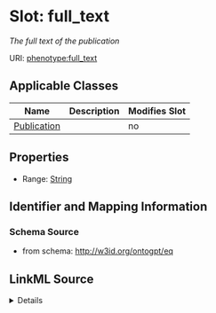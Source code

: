 

# Slot: full_text


_The full text of the publication_



URI: [phenotype:full_text](http://w3id.org/ontogpt/phenotype/full_text)



<!-- no inheritance hierarchy -->





## Applicable Classes

| Name | Description | Modifies Slot |
| --- | --- | --- |
| [Publication](Publication.md) |  |  no  |







## Properties

* Range: [String](String.md)





## Identifier and Mapping Information







### Schema Source


* from schema: http://w3id.org/ontogpt/eq




## LinkML Source

<details>
```yaml
name: full_text
description: The full text of the publication
from_schema: http://w3id.org/ontogpt/eq
rank: 1000
alias: full_text
owner: Publication
domain_of:
- Publication
range: string

```
</details>